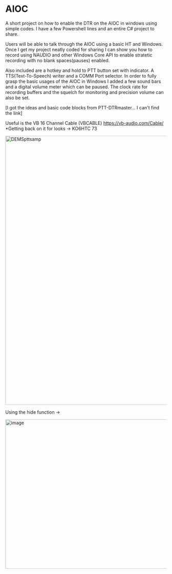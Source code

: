 # AIOC
A short project on how to enable the DTR on the AIOC in windows using simple codes. I have a few Powershell lines and an entire C# project to share. 

Users will be able to talk through the AIOC using a basic HT and Windows. Once I get my project neatly coded for sharing I can show you how to record using NAUDIO and other Windows Core API to enable stratetic recording with no blank spaces(pauses) enabled. 

Also included are a hotkey and hold to PTT button set with indicator. A TTS(Text-To-Speech) writer and a COMM Port selector. In order to fully grasp the basic usages of the AIOC in Windows I added a few sound bars and a digital volume meter which can be paused. The clock rate for recording buffers and the squelch for monitoring and precision volume can also be set.


[I got the ideas and basic code blocks from PTT-DTRmaster... I can't find the link]

Useful is the VB 16 Channel Cable (VBCABLE) https://vb-audio.com/Cable/
*Getting back on it for looks -> KO6HTC 73

<img width="1334" height="838" alt="DEMSpttsamp" src="https://github.com/user-attachments/assets/7184b03b-1ef0-4465-8a5a-e724dbe5bdf5" />

Using the hide function ->

<img width="1174" height="465" alt="image" src="https://github.com/user-attachments/assets/d78feda5-5e8d-47bb-9ff8-a5d09ff1d10a" />

